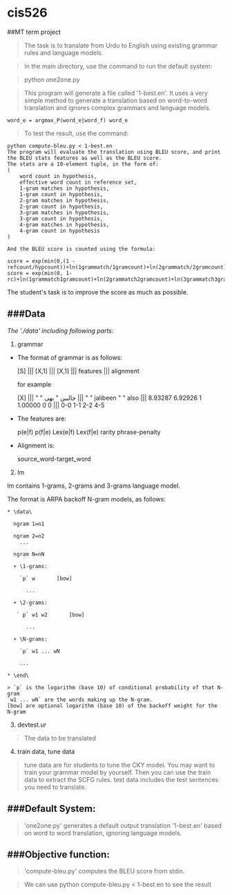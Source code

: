# cis526
##MT term project
> The task is to translate from Urdu to English using existing grammar rules and language models.

> In the main directory, use the command to run the default system:

>	python one2one.py

> This program will generate a file called '1-best.en'. It uses a very simple method to generate a translation based  on word-to-word translation and ignores complex grammars and language models. 
	
	word_e = argmax_P(word_e|word_f) word_e

> To test the result, use the command:

	python compute-bleu.py < 1-best.en
	The program will evaluate the translation using BLEU score, and print the BLEU stats features as well as the BLEU score.
	The stats are a 10-element tuple, in the form of:
	(
		word count in hypothesis, 
		effective word count in reference set, 
		1-gram matches in hypothesis, 
		1-gram count in hypothesis, 
		2-gram matches in hypothesis,
		2-gram count in hypothesis, 
		3-gram matches in hypothesis, 
		3-gram count in hypothesis, 
		4-gram matches in hypothesis, 
		4-gram count in hypothesis
	)

	And the BLEU score is counted using the formula:
	
	score = exp(min(0,(1 - refcount/hypcount))+ln(1grammatch/1gramcount)+ln(2grammatch/2gramcount)+ln(3grammatch/3gramcount)+ln(4grammatch/4gramcount))
	score = exp(min(0, 1-rc)+ln(1grammatch1gramcount)+ln(2grammatch2gramcount)+ln(3grammatch3gramcount)+ln(4grammatch4gramcount))

The student's task is to improve the score as much as possible.


###Data
-----
_The './data' including following parts:_

1. grammar

  * The format of grammar is as follows:
  
      [S] ||| [X,1] ||| [X,1] ||| features ||| alignment

      for example
  
      [X] ||| " " جالبین " بھی ||| " " jalibeen " " also ||| 8.93287 6.92926 1 1.00000 0 0 ||| 0-0 1-1 2-2 4-5

  * The features are:
  
      p(e|f) p(f|e) Lex(e|f) Lex(f|e) rarity phrase-penalty

  * Alignment is:
  
      source_word-target_word


2. lm

  lm contains 1-grams, 2-grams and 3-grams language model. 

  The format is ARPA backoff N-gram models, as follows:

    * \data\
     
      ngram 1=n1
      
      ngram 2=n2
        ...
        
      ngram N=nN

      + \1-grams:

        `p`	w		[bow]
          
          ...

      + \2-grams:

       ` p`	w1 w2		[bow]
          
          ...

      + \N-grams:
        
        `p`	w1 ... wN
        
        ...

    * \end\

    > `p` is the logarithm (base 10) of conditional probability of that N-gram
    `w1 ... wN` are the words making up the N-gram.
    [bow] are optional logarithm (base 10) of the backoff weight for the N-gram

3. devtest.ur

  > The data to be translated

4. train data, tune data

  > tune data are for students to tune the CKY model. 
  You may want to train your grammar model by yourself. Then you can use the train data to extract the SCFG rules.
  test data includes the test sentences you need to translate.



###Default System:
----
> 'one2one.py' generates a default output translation '1-best.en' based on word to word translation, ignoring language models.



###Objective function:
----
> 'compute-bleu.py' computes the BLEU score from stdin. 

> We can use
	python compute-bleu.py < 1-best.en 
to see the result

